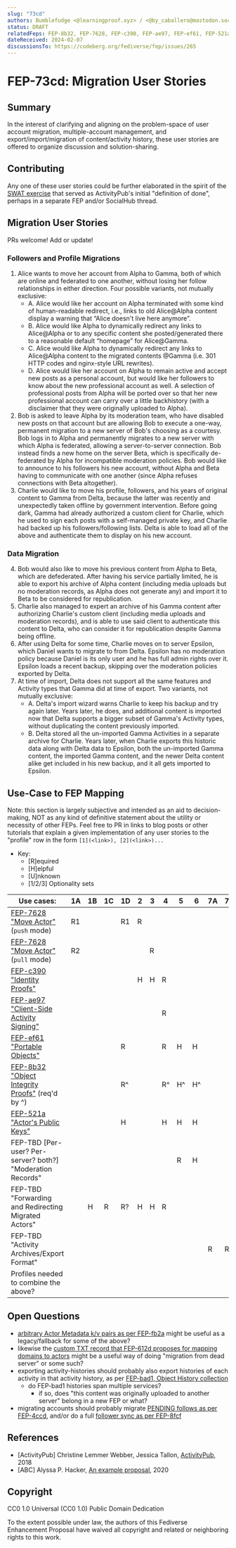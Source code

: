 ```yaml
---
slug: "73cd"
authors: Bumblefudge <@learningproof.xyz> / <@by_caballero@mastodon.social>
status: DRAFT
relatedFeps: FEP-8b32, FEP-7628, FEP-c390, FEP-ae97, FEP-ef61, FEP-521a
dateReceived: 2024-02-07
discussionsTo: https://codeberg.org/fediverse/fep/issues/265
---
```

# FEP-73cd: Migration User Stories

## Summary

In the interest of clarifying and aligning on the problem-space of user account migration, multiple-account management, and export/import/migration of content/activity history, these user stories are offered to organize discussion and solution-sharing.

## Contributing

Any one of these user stories could be further elaborated in the spirit of the [SWAT exercise](https://www.w3.org/2005/Incubator/federatedsocialweb/wiki/SWAT0) that served as ActivityPub's initial "definition of done", perhaps in a separate FEP and/or SocialHub thread.

## Migration User Stories

PRs welcome! Add or update!

### Followers and Profile Migrations

1. Alice wants to move her account from Alpha to Gamma, both of which are online and federated to one another, without losing her follow relationships in either direction. Four possible variants, not mutually exclusive:
    * A. Alice would like her account on Alpha terminated with some kind of human-readable redirect, i.e., links to old Alice@Alpha content display a warning that “Alice doesn't live here anymore”.
    * B. Alice would like Alpha to dynamically redirect any links to Alice@Alpha or to any specific content she posted/generated there to a reasonable default “homepage” for Alice@Gamma.
    * C. Alice would like Alpha to dynamically redirect any links to Alice@Alpha content to the migrated contents @Gamma (i.e. 301 HTTP codes and nginx-style URL rewrites).
    * D. Alice would like her account on Alpha to remain active and accept new posts as a personal account, but would like her followers to know about the new professional account as well. A selection of professional posts from Alpha will be ported over so that her new professional account can carry over a little backhistory (with a disclaimer that they were originally uploaded to Alpha).
2. Bob is asked to leave Alpha by its moderation team, who have disabled new posts on that account but are allowing Bob to execute a one-way, permanent migration to a new server of Bob's choosing as a courtesy. Bob logs in to Alpha and permanently migrates to a new server with which Alpha is federated, allowing a server-to-server connection. Bob instead finds a new home on the server Beta, which is specifically de-federated by Alpha for incompatible moderation policies. Bob would like to announce to his followers his new account, without Alpha and Beta having to communicate with one another (since Alpha refuses connections with Beta altogether).
3. Charlie would like to move his profile, followers, and his years of original content to Gamma from Delta, because the latter was recently and unexpectedly taken offline by government intervention. Before going dark, Gamma had already authorized a custom client for Charlie, which he used to sign each posts with a self-managed private key, and Charlie had backed up his followers/following lists. Delta is able to load all of the above and authenticate them to display on his new account.

### Data Migration

4. Bob would also like to move his previous content from Alpha to Beta, which are defederated. After having his service partially limited, he is able to export his archive of Alpha content (including media uploads but no moderation records, as Alpha does not generate any) and import it to Beta to be considered for republication.
5. Charlie also managed to expert an archive of his Gamma content after authorizing Charlie's custom client (including media uploads and moderation records), and is able to use said client to authenticate this content to Delta, who can consider it for republication despite Gamma being offline.
6. After using Delta for some time, Charlie moves on to server Epsilon, which Daniel wants to migrate to from Delta. Epsilon has no moderation policy because Daniel is its only user and he has full admin rights over it. Epsilon loads a recent backup, skipping over the moderation policies exported by Delta. 
7. At time of import, Delta does not support all the same features and Activity types that Gamma did at time of export. Two variants, not mutually exclusive:
    * A. Delta's import wizard warns Charlie to keep his backup and try again later. Years later, he does, and additional content is imported now that Delta supports a bigger subset of Gamma's Activity types, without duplicating the content previously imported.
    * B. Delta stored all the un-imported Gamma Activities in a separate archive for Charlie. Years later, when Charlie exports this historic data along with Delta data to Epsilon, both the un-imported Gamma content, the imported Gamma content, and the newer Delta content alike get included in his new backup, and it all gets imported to Epsilon.

## Use-Case to FEP Mapping

Note: this section is largely subjective and intended as an aid to decision-making, NOT as any kind of definitive statement about the utility or necessity of other FEPs.
Feel free to PR in links to blog posts or other tutorials that explain a given implementation of any user stories to the "profile" row in the form `[1](<link>), [2](<link>)...`

* Key:
  * [R]equired
  * [H]elpful
  * [U]nknown
  * [1/2/3] Optionality sets

|Use cases:|1A|1B|1C|1D|2|3|4|5|6|7A|7B|
|---|---|---|---|---|---|---|---|---|---|---|---|
|[FEP-7628 "Move Actor"](https://codeberg.org/fediverse/fep/src/branch/main/fep/7628/fep-7628.md) (`push` mode)|R1|||R1|R|||||||
|[FEP-7628 "Move Actor"](https://codeberg.org/fediverse/fep/src/branch/main/fep/7628/fep-7628.md) (`pull` mode)|R2|||||R||||||
|[FEP-c390 "Identity Proofs"](https://codeberg.org/fediverse/fep/src/branch/main/fep/c390/fep-c390.md)|||||H|H|R|||||
|[FEP-ae97 "Client-Side Activity Signing"](https://codeberg.org/fediverse/fep/src/branch/main/fep/ae97/fep-ae97.md)|||||||R|||||
|[FEP-ef61 "Portable Objects"](https://codeberg.org/fediverse/fep/src/branch/main/fep/ef61/fep-ef61.md)||||R|||R|H|H|||
|[FEP-8b32 "Object Integrity Proofs"](https://codeberg.org/fediverse/fep/src/branch/main/fep/8b32/fep-8b32.md) (req'd by ^)||||R^|||R^|H^|H^|||
|[FEP-521a "Actor's Public Keys"](https://codeberg.org/fediverse/fep/src/branch/main/fep/521a/fep-521a.md)||||H|||H|H|H|||
|FEP-TBD [Per-user? Per-server? both?] "Moderation Records"||||||||R|H|||
|FEP-TBD "Forwarding and Redirecting Migrated Actors"||H|R|R?|H|H|R|||||
|FEP-TBD "Activity Archives/Export Format"||||||||||R|R|
|Profiles needed to combine the above?||||||||||||

## Open Questions

* [arbitrary Actor Metadata k/v pairs as per FEP-fb2a](https://codeberg.org/fediverse/fep/src/branch/main/fep/fb2a/fep-fb2a.md) might be useful as a legacy/fallback for some of the above?
* likewise the [custom TXT record that FEP-612d proposes for mapping domains to actors](https://codeberg.org/fediverse/fep/src/branch/main/fep/612d/fep-612d.md) might be a useful way of doing "migration from dead server" or some such?
* exporting activity-histories should probably also export histories of each activity in that activity history, as per [FEP-bad1, Object History collection](https://codeberg.org/fediverse/fep/src/branch/main/fep/bad1/fep-bad1.md)
  * do FEP-bad1 histories span multiple services?
    * if so, does "this content was originally uploaded to another server" belong in a new FEP or what?
* migrating accounts should probably migrate [PENDING follows as per FEP-4ccd](https://codeberg.org/fediverse/fep/src/branch/main/fep/4ccd/fep-4ccd.md), and/or do a full [follower sync as per FEP-8fcf](https://codeberg.org/fediverse/fep/src/branch/main/fep/8fcf/fep-8fcf.md)

## References

* [ActivityPub] Christine Lemmer Webber, Jessica Tallon, [ActivityPub](https://www.w3.org/TR/activitypub/), 2018
* [ABC] Alyssa P. Hacker, [An example proposal](http://abc.example/abc.html), 2020

## Copyright

CC0 1.0 Universal (CC0 1.0) Public Domain Dedication

To the extent possible under law, the authors of this Fediverse Enhancement Proposal have waived all copyright and related or neighboring rights to this work.
